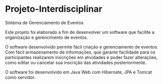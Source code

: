 # Projeto-Interdisciplinar

Sistema de Gerenciamento de Eventos 

Este projeto foi elaborado a fim de desenvolver um software que facilite a organização e gerencimento de eventos. 

O software desenvolvido permite fácil criação e gerenciamento de eventos. Com fácil armazenamento de informações, que garante facilidade para os
participantes realizarem inscrições em atividades e poder fazer alterações, como editar ou cancelar sua inscrição das atividades posteriormente.

O software foi desenvolvido em Java Web com Hibernate, JPA e Tomcat como servidor.
